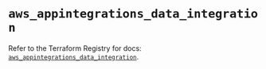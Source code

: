 # `aws_appintegrations_data_integration`

Refer to the Terraform Registry for docs: [`aws_appintegrations_data_integration`](https://registry.terraform.io/providers/hashicorp/aws/5.99.1/docs/resources/appintegrations_data_integration).
